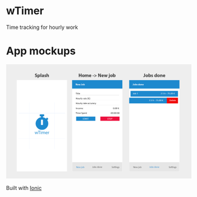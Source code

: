 # wTimer 
Time tracking for hourly work

# App mockups
![mockups](https://github.com/TonisV/wTimer/blob/master/mock-ups/mock-ups.png)



Built with [Ionic](https://ionicframework.com/)
